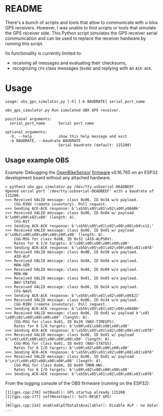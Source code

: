 # README

There's a bunch of scripts and tools that allow to communicate with u-blox GPS receivers. However, I was unable to find scripts or tools that simulate the GPS receiver side. This Python script simulates the GPS receiver serial communication and can be used to replace the receiver hardware by running this script.

Its functionality is currently limited to:
* receiving all messages and evaluating their checksums,
* recognizing `CFG` class messages (`0x06`) and replying with an `ACK-ACK`.

# Usage

```
usage: ubx_gps_simulator.py [-h] [-b BAUDRATE] serial_port_name

ubx_gps_simulator.py Run simulated UBX GPX receiver.

positional arguments:
  serial_port_name      Serial port name

optional arguments:
  -h, --help            show this help message and exit
  -b BAUDRATE, --baudrate BAUDRATE
                        Serial baudrate (default: 115200)
```

## Usage example OBS

Example: Debugging the [OpenBikeSensor](https://www.openbikesensor.org/) [firmware](https://github.com/openbikesensor/OpenBikeSensorFirmware) v0.16.765 on an ESP32 development board without any attached hardware.

```
> python3 ubx_gps_simulator.py /dev/tty.usbserial-DEADBEEF
Opened serial port '/dev/tty.usbserial-DEADBEEF' with a baudrate of 115200.
>>> Received VALID message: class 0x06, ID 0x34 w/o payload.
    CGG-RINV (remote inventory). Poll request.
<<< Sending ACK-ACK response: b'\xb5b\x05\x01\x02\x00\x064Bk'
>>> Received VALID message: class 0x06, ID 0x04 w/ payload b'\x00\x00\x02\x00' (length: 4).
    CFG-RST
<<< Sending ACK-ACK response: b'\xb5b\x05\x01\x02\x00\x06\x04\x12;'
>>> Received VALID message: class 0x06, ID 0x01 w/ payload b'\x0b2\x00\x00\x00\x00\x00\x00' (length: 8).
    CGG-MSG for class 0x0B, ID 0x32 (AID-ALPSRV).
    Rates for 6 I/O targets: b'\x00\x00\x00\x00\x00\x00'
<<< Sending ACK-ACK response: b'\xb5b\x05\x01\x02\x00\x06\x01\x0f8'
>>> Received VALID message: class 0x0B, ID 0x50 w/o payload.
    AID-ALP
>>> Received VALID message: class 0x0A, ID 0x04 w/o payload.
    MON-VER
>>> Received VALID message: class 0x0A, ID 0x09 w/o payload.
    MON-HW
>>> Received VALID message: class 0x01, ID 0x03 w/o payload.
    NAV-STATUS
>>> Received VALID message: class 0x06, ID 0x24 w/o payload.
    CFG-NAV5
<<< Sending ACK-ACK response: b'\xb5b\x05\x01\x02\x00\x06$2['
>>> Received VALID message: class 0x06, ID 0x34 w/o payload.
    CGG-RINV (remote inventory). Poll request.
<<< Sending ACK-ACK response: b'\xb5b\x05\x01\x02\x00\x064Bk'
>>> Received VALID message: class 0x06, ID 0x01 w/ payload b'\x01 \x00\x01\x00\x00\x00\x00' (length: 8).
    CGG-MSG for class 0x01, ID 0x20 (NAV-TIMEGPS).
    Rates for 6 I/O targets: b'\x00\x01\x00\x00\x00\x00'
<<< Sending ACK-ACK response: b'\xb5b\x05\x01\x02\x00\x06\x01\x0f8'
>>> Received VALID message: class 0x06, ID 0x01 w/ payload b'\x01\x03\x00\x02\x00\x00\x00\x00' (length: 8).
    CGG-MSG for class 0x01, ID 0x03 (NAV-STATUS).
    Rates for 6 I/O targets: b'\x00\x02\x00\x00\x00\x00'
<<< Sending ACK-ACK response: b'\xb5b\x05\x01\x02\x00\x06\x01\x0f8'
>>> Received VALID message: class 0x06, ID 0x01 w/ payload b'\n\t\x00\x02\x00\x00\x00\x00' (length: 8).
    CGG-MSG for class 0x0A, ID 0x09 (MON-HW).
    Rates for 6 I/O targets: b'\x00\x02\x00\x00\x00\x00'
<<< Sending ACK-ACK response: b'\xb5b\x05\x01\x02\x00\x06\x01\x0f8'
```

From the logging console of the OBS firmware (running on the ESP32):

```
[I][gps.cpp:278] setBaud(): GPS startup already 115200
[I][gps.cpp:177] softResetGps(): Soft-RESET GPS!
...
[W][gps.cpp:214] enableAlpIfDataIsAvailable(): Disable ALP - no data!
...
```

